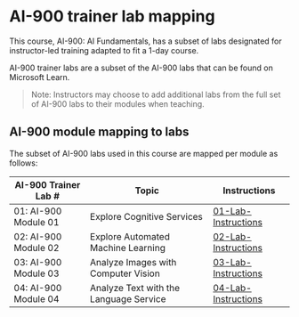 # AI-900 trainer lab mapping

This course, AI-900: AI Fundamentals, has a subset of labs designated for instructor-led training adapted to fit a 1-day course.

AI-900 trainer labs are a subset of the AI-900 labs that can be found on Microsoft Learn.

> Note: Instructors may choose to add additional labs from the full set of AI-900 labs to their modules when teaching.

## AI-900 module mapping to labs

The subset of AI-900 labs used in this course are mapped per module as follows: 

| AI-900 Trainer Lab # | Topic | Instructions |
| --- | --- | --- |
| 01: AI-900 Module 01 | Explore Cognitive Services | [01-Lab-Instructions](https://aka.ms/ai900-module-01) |
| 02: AI-900 Module 02 | Explore Automated Machine Learning | [02-Lab-Instructions](https://aka.ms/ai900-module-02) |
| 03: AI-900 Module 03 | Analyze Images with Computer Vision  | [03-Lab-Instructions](https://aka.ms/ai900-module-03) |
| 04: AI-900 Module 04 | Analyze Text with the Language Service | [04-Lab-Instructions](https://aka.ms/ai900-module-04) |


